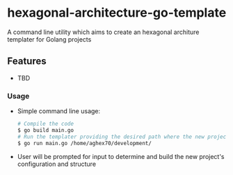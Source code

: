 # hexagonal-architecture-go-template

A command line utility which aims to create an hexagonal architure templater for Golang projects

## Features
 - TBD
 
### Usage

- Simple command line usage:

  ```bash
  # Compile the code
  $ go build main.go 
  # Run the templater providing the desired path where the new project is going to be created
  $ go run main.go /home/aghex70/development/
  ```
  
- User will be prompted for input to determine and build the new project's configuration and structure
